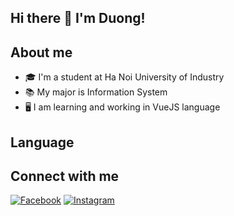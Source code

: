 ## Hi there 👋 I'm Duong!
## About me

- 🎓 I'm a student at Ha Noi University of Industry
- 📚 My major is Information System
- 🖥️ I am learning and working in VueJS language

## Language


## Connect with me


[![Facebook](https://raw.githubusercontent.com/rahuldkjain/github-profile-readme-generator/master/src/images/icons/Social/facebook.svg)](https://www.facebook.com/duongitbg01)
[![Instagram](https://example.com/instagram-icon.png)](https://www.instagram.com/duongbg01)

